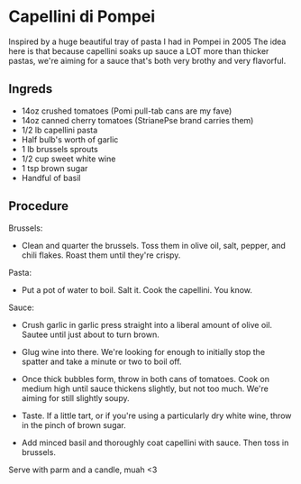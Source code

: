 # Capellini di Pompei

Inspired by a huge beautiful tray of pasta I had in Pompei in 2005
The idea here is that because capellini soaks up sauce a LOT more than thicker pastas, we're aiming for a sauce that's both very brothy and very flavorful.

## Ingreds

- 14oz crushed tomatoes (Pomi pull-tab cans are my fave)
- 14oz canned cherry tomatoes (StrianePse brand carries them)
- 1/2 lb capellini pasta
- Half bulb's worth of garlic
- 1 lb brussels sprouts
- 1/2 cup sweet white wine
- 1 tsp brown sugar
- Handful of basil

## Procedure

Brussels:

- Clean and quarter the brussels. Toss them in olive oil, salt, pepper, and chili flakes. Roast them until they're crispy.

Pasta:

- Put a pot of water to boil. Salt it. Cook the capellini. You know.

Sauce:

- Crush garlic in garlic press straight into a liberal amount of olive oil. Sautee until just about to turn brown.

- Glug wine into there. We're looking for enough to initially stop the spatter and take a minute or two to boil off.

- Once thick bubbles form, throw in both cans of tomatoes. Cook on medium high until sauce thickens slightly, but not too much. We're aiming for still slightly soupy.

- Taste. If a little tart, or if you're using a particularly dry white wine, throw in the pinch of brown sugar.

- Add minced basil and thoroughly coat capellini with sauce. Then toss in brussels.

Serve with parm and a candle, muah <3

